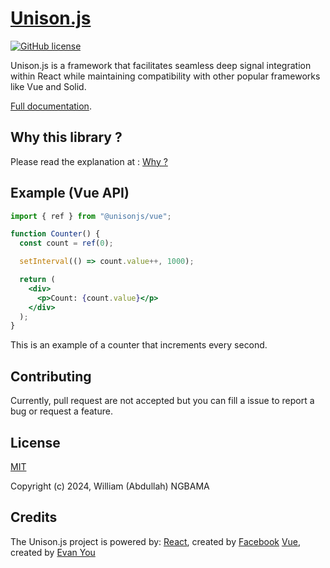 # [Unison.js](https://unisonjs.netlify.app/)

[![GitHub license](https://img.shields.io/badge/license-MIT-blue.svg)](https://github.com/Lazy-work/reactive-vue/blob/main/LICENSE)

Unison.js is a framework that facilitates seamless deep signal integration within React while maintaining compatibility with other popular frameworks like Vue and Solid.

[Full documentation](https://unisonjs.netlify.app/).

## Why this library ?

Please read the explanation at : [Why ?](https://unisonjs.netlify.app/guide/)

## Example (Vue API)

```jsx
import { ref } from "@unisonjs/vue";

function Counter() {
  const count = ref(0);

  setInterval(() => count.value++, 1000);

  return (
    <div>
      <p>Count: {count.value}</p>
    </div>
  );
}
```

This is an example of a counter that increments every second.

## Contributing

Currently, pull request are not accepted but you can fill a issue to report a bug or request a feature.

## License

[MIT](https://opensource.org/licenses/MIT)

Copyright (c) 2024, William (Abdullah) NGBAMA

## Credits

The Unison.js project is powered by:
[React](https://react.dev/), created by [Facebook](https://github.com/facebook3)
[Vue](https://vuejs.org/), created by [Evan You](https://github.com/yyx990803)

